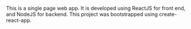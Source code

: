 This is a single page web app. 
It is developed using ReactJS for front end, and NodeJS for backend.
This project was bootstrapped using create-react-app.
